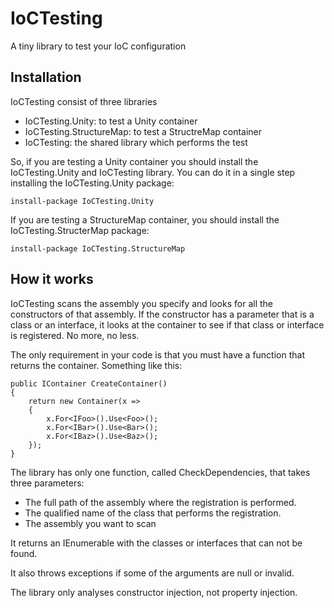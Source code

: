 # IoCTesting
A tiny library to test your IoC configuration

## Installation ##
IoCTesting consist of three libraries


- IoCTesting.Unity: to test a Unity container
- IoCTesting.StructureMap: to test a StructreMap container
- IoCTesting: the shared library which performs the test

So, if you are testing a Unity container you should install the IoCTesting.Unity and IoCTesting library. You can do it in a single step installing the IoCTesting.Unity package:

    install-package IoCTesting.Unity

If you are testing a StructureMap container, you should install the IoCTesting.StructerMap package:


    install-package IoCTesting.StructureMap

## How it works ##
IoCTesting scans the assembly you specify and looks for all the constructors of that assembly. If the constructor has a parameter that is a class or an interface, it looks at the container to see if that class or interface is registered. No more, no less.

The only requirement in your code is that you must have a function that returns the container. Something like this:

    public IContainer CreateContainer()
    {
        return new Container(x =>
        {
            x.For<IFoo>().Use<Foo>();
            x.For<IBar>().Use<Bar>();
            x.For<IBaz>().Use<Baz>();
        });
    }

The library has only one function, called CheckDependencies, that takes three parameters:

- The full path of the assembly where the registration is performed.
- The qualified name of the class that performs the registration.
- The assembly you want to scan

It returns an IEnumerable<string> with the classes or interfaces that can not be found.

It also throws exceptions if some of the arguments are null or invalid.

The library only analyses constructor injection, not property injection.